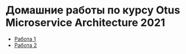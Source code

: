 # Домашние работы по курсу Otus Microservice Architecture 2021

- [Работа 1](hw01)
- [Работа 2](hw02)
